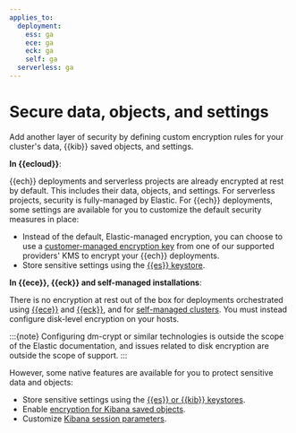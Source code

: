 ```yaml
---
applies_to:
  deployment:
    ess: ga
    ece: ga
    eck: ga
    self: ga
  serverless: ga
---
```


# Secure data, objects, and settings

Add another layer of security by defining custom encryption rules for your cluster's data, {{kib}} saved objects, and settings.

**In {{ecloud}}**:

{{ech}} deployments and serverless projects are already encrypted at rest by default. This includes their data, objects, and settings. For serverless projects, security is fully-managed by Elastic. For {{ech}} deployments, some settings are available for you to customize the default security measures in place:

- Instead of the default, Elastic-managed encryption, you can choose to use a [customer-managed encryption key](encrypt-deployment-with-customer-managed-encryption-key.md) from one of our supported providers' KMS to encrypt your {{ech}} deployments.
- Store sensitive settings using the [{{es}} keystore](secure-settings.md).

**In {{ece}}, {{eck}} and self-managed installations**:

There is no encryption at rest out of the box for deployments orchestrated using [{{ece}}](secure-your-elastic-cloud-enterprise-installation.md) and [{{eck}}](secure-your-eck-installation.md), and for [self-managed clusters](manually-configure-security-in-self-managed-cluster.md). You must instead configure disk-level encryption on your hosts. 

:::{note}
Configuring dm-crypt or similar technologies is outside the scope of the Elastic documentation, and issues related to disk encryption are outside the scope of support.
:::

However, some native features are available for you to protect sensitive data and objects:

- Store sensitive settings using the [{{es}} or {{kib}} keystores](secure-settings.md).
- Enable [encryption for Kibana saved objects](secure-saved-objects.md).
- Customize [Kibana session parameters](kibana-session-management.md).




